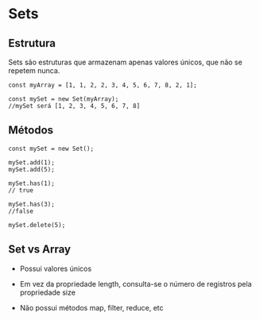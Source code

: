 # Sets

## Estrutura

Sets são estruturas que armazenam apenas valores únicos, que não se repetem nunca.

```JS
const myArray = [1, 1, 2, 2, 3, 4, 5, 6, 7, 8, 2, 1];

const mySet = new Set(myArray);
//mySet será [1, 2, 3, 4, 5, 6, 7, 8]
```

## Métodos

```JS
const mySet = new Set();

mySet.add(1);
mySet.add(5);

mySet.has(1);
// true

mySet.has(3);
//false

mySet.delete(5);
```

## Set vs Array

* Possui valores únicos

* Em vez da propriedade length, consulta-se o número de registros pela propriedade size

* Não possui métodos map, filter, reduce, etc
